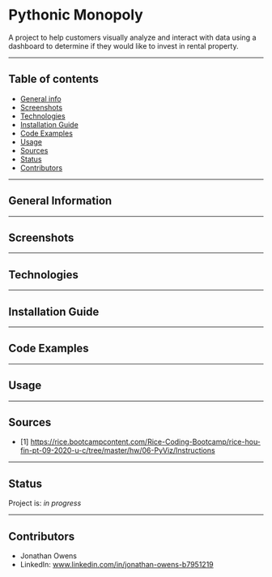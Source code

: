 # Pythonic Monopoly
A project to help customers visually analyze and interact with data using a dashboard to determine if they would like to invest in rental property.

---

## Table of contents
* [General info](#general-info)
* [Screenshots](#screenshots)
* [Technologies](#technologies)
* [Installation Guide](#installation-guide)
* [Code Examples](#code-examples)
* [Usage](#usage)
* [Sources](#sources)
* [Status](#status)
* [Contributors](#contributors)

---

## General Information



---

## Screenshots



---

## Technologies



---

## Installation Guide



---

## Code Examples



---

## Usage



---

## Sources

- [1] https://rice.bootcampcontent.com/Rice-Coding-Bootcamp/rice-hou-fin-pt-09-2020-u-c/tree/master/hw/06-PyViz/Instructions

---

## Status

Project is:  _in progress_

---

## Contributors

* Jonathan Owens
* LinkedIn: www.linkedin.com/in/jonathan-owens-b7951219
